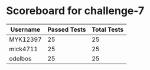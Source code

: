 # Scoreboard for challenge-7
| Username   | Passed Tests | Total Tests |
|------------|--------------|-------------|
| MYK12397 | 25 | 25 |
| mick4711 | 25 | 25 |
| odelbos | 25 | 25 |
